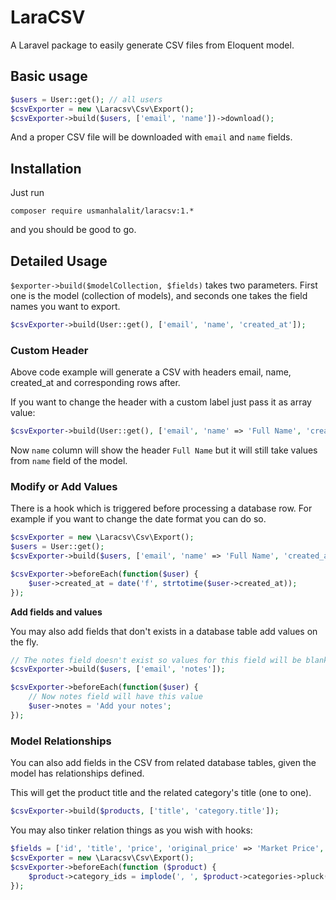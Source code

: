 # LaraCSV

A Laravel package to easily generate CSV files from Eloquent model.

## Basic usage

```php
$users = User::get(); // all users
$csvExporter = new \Laracsv\Csv\Export();
$csvExporter->build($users, ['email', 'name'])->download();
```

And a proper CSV file will be downloaded with `email` and `name` fields.

## Installation

Just run

```
composer require usmanhalalit/laracsv:1.*
```
and you should be good to go.

## Detailed Usage

`$exporter->build($modelCollection, $fields)` takes two parameters. 
First one is the model (collection of models), and seconds one takes the field names
 you want to export.

```php
$csvExporter->build(User::get(), ['email', 'name', 'created_at']);
```

### Custom Header

Above code example will generate a CSV with headers email, name, created_at and corresponding rows after.

If you want to change the header with a custom label just pass it as array value:
```php
$csvExporter->build(User::get(), ['email', 'name' => 'Full Name', 'created_at' => 'Joined']);
```

Now `name` column will show the header `Full Name` but it will still take 
values from `name` field of the model. 

### Modify or Add Values

There is a hook which is triggered before processing a database row.
  For example if you want to change the date format you can do so.
```php
$csvExporter = new \Laracsv\Csv\Export();
$users = User::get();
$csvExporter->build($users, ['email', 'name' => 'Full Name', 'created_at' => 'Joined']);

$csvExporter->beforeEach(function($user) {
    $user->created_at = date('f', strtotime($user->created_at)); 
});
```

**Add fields and values**

You may also add fields that don't exists in a database table add values on the fly. 

```php
// The notes field doesn't exist so values for this field will be blank by default 
$csvExporter->build($users, ['email', 'notes']);

$csvExporter->beforeEach(function($user) {
    // Now notes field will have this value
    $user->notes = 'Add your notes'; 
});
```

### Model Relationships

You can also add fields in the CSV from related database tables, given the model
 has relationships defined.
 
This will get the product title and the related category's title (one to one). 
```php
$csvExporter->build($products, ['title', 'category.title']);
```

You may also tinker relation things as you wish with hooks:

```php
$fields = ['id', 'title', 'price', 'original_price' => 'Market Price', 'purchase_price', 'tags', 'status', 'category_ids',];
$csvExporter = new \Laracsv\Csv\Export();
$csvExporter->beforeEach(function ($product) {
    $product->category_ids = implode(', ', $product->categories->pluck('title')->toArray());
});
```